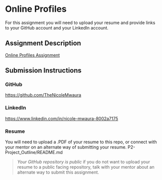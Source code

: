 # Online Profiles
For this assignment you will need to upload your resume and provide links to your GitHub account and your LinkedIn account.

## Assignment Description
[Online Profiles Assignment](https://education.launchcode.org/liftoff/modules/assignments/online-profiles)

## Submission Instructions
 
### GitHub
https://github.com/TheNicoleMwaura
 
### LinkedIn
https://www.linkedin.com/in/nicole-mwaura-8002a7175 

### Resume
You will need to upload a .PDF of your resume to this repo, or connect with your mentor on an alternate way of submitting your resume.
  P2-Project_Outline/README.md 
  
> *Your GitHub repository is public* if you do not want to upload your resume to a public facing repository, talk with your mentor about an alternate way to submit this assignment.
